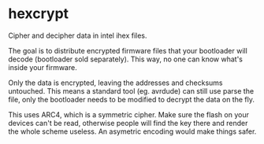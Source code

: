 hexcrypt
========

Cipher and decipher data in intel ihex files.

The goal is to distribute encrypted firmware files that your bootloader will
decode (bootloader sold separately). This way, no one can know what's inside
your firmware.

Only the data is encrypted, leaving the addresses and checksums untouched. This
means a standard tool (eg. avrdude) can still use parse the file, only the
bootloader needs to be modified to decrypt the data on the fly.

This uses ARC4, which is a symmetric cipher. Make sure the flash on your
devices can't be read, otherwise people will find the key there and render the
whole scheme useless. An asymetric encoding would make things safer.

